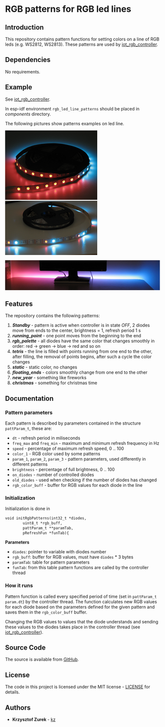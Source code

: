 # RGB patterns for RGB led lines

## Introduction

This repository contains pattern functions for setting colors on a line of RGB leds (e.g. WS2812, WS2813). These patterns are used by [iot_rgb_controller](https://github.com/KrzysztofZurek1973/iot_rgb_controller).

## Dependencies

No requirements.

## Example

See [iot_rgb_controller](https://github.com/KrzysztofZurek1973/iot_rgb_controller).

In esp-idf environment `rgb_led_line_patterns` should be placed in _components_ directory.

The following pictures show patterns examples on led line.

![photo_1](p1.png) ![photo_2](p2.png)

![photo_3](p3.png)

## Features

The repository contains the following patterns:

1. **_Standby_** - pattern is active when controller is in state _OFF_, 2 diodes move from ends to the center, brightness = 1, refresh period 1 s
2. **_running_point_** - one point moves from the beginning to the end
3. **_rgb_palette_** - all diodes have the same color that changes smoothly in order: red -> green -> blue -> red and so on
4. **_tetris_** - the line is filled with points running from one end to the other, after filling, the removal of points begins, after such a cycle the color changes
5. **_static_** - static color, no changes
6. **_floating_ends_** - colors smoothly change from one end to the other
7. **_new_year_** - something like fireworks
8. **_christmas_** - something for christmas time

## Documentation

### Pattern parameters

Each pattern is described by parameters contained in the structure `pattParam_t`, these are:

- `dt` - refresh period in miliseconds
- `freq_max` and `freq_min` - maximum and minimum refresh frequency in Hz
- `speed` - percentage of maximum refresh speed, 0 .. 100
- `color_1` - RGB color used by some patterns
- `param_1`, `param_2`, `param_3` - pattern parameters, used differently in different patterns
- `brightness` - percentage of full brightness, 0 .. 100
- `on_diodes` - number of controlled diodes
- `old_diodes` - used when checking if the number of diodes has changed 
- `rgb_color_buff` - buffer for RGB values for each diode in the line

### Initialization

Initialization is done in

```
void initRgbPatterns(int32_t *diodes,
		uint8_t *rgb_buff,
		pattParam_t **paramTab,
		pRefreshFun *funTab){ 
```

**Parameters**

- `diodes`: pointer to variable with diodes number
- `rgb_buff`: buffer for RGB values, must have `diodes` * 3 bytes
- `paramTab`: table for pattern parameters
- `funTab`: from this table pattern functions are called by the controller thread

### How it runs

Pattern function is called every specified period of time (set in `pattParam_t param.dt`) by the controller thread. The function calculates new RGB values for each diode based on the parameters defined for the given pattern and saves them in the `rgb_color_buff` buffer.

Changing the RGB values to values that the diode understands and sending these values to the diodes takes place in the controller thread (see [iot_rgb_controller](https://github.com/KrzysztofZurek1973/iot_rgb_controller)).

## Source Code

The source is available from [GitHub](https://github.com/KrzysztofZurek1973/RGB_led_line_patterns).

## License

The code in this project is licensed under the MIT license - [LICENSE](https://github.com/KrzysztofZurek1973/RGB_led_line_patterns/blob/master/LICENSE) for details.

## Authors

* **Krzysztof Zurek** - [kz](https://github.com/KrzysztofZurek1973)

